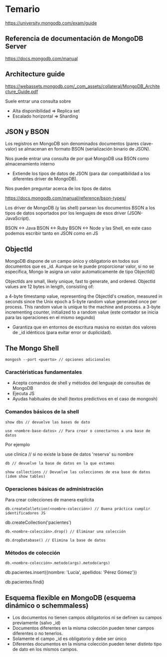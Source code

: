 # Temario

https://university.mongodb.com/exam/guide

## Referencia de documentación de MongoDB Server

https://docs.mongodb.com/manual

## Architecture guide

https://webassets.mongodb.com/_com_assets/collateral/MongoDB_Architecture_Guide.pdf

Suele entrar una consulta sobre

- Alta disponibilidad => Replica set
- Escalado horizontal => Sharding

## JSON y BSON

Los registros en MongoDB son denominados documentos (pares clave-valor) se almacenan en
formato BSON (serialización binario de JSON).

Nos puede entrar una consulta de por qué MongoDB usa BSON como almacenamiento interno

- Extiende los tipos de datos de JSON (para dar compatibilidad a los diferentes driver de MongoDB).

Nos pueden preguntar acerca de los tipos de datos

https://docs.mongodb.com/manual/reference/bson-types/

Los driver de MongoDB (y las shell) parsean los documentos BSON a los tipos de datos soportados
por los lenguajes de esos driver (JSON-JavaScript).

BSON <-> Java
BSON <-> Ruby
BSON <-> Node y las Shell, en este caso podemos escribir tanto en JSON como en JS

## ObjectId

MongoDB dispone de un campo único y obligatorio en todos sus documentos que es _id. Aunque se le
puede proporcionar valor, si no se especifica, Mongo le asigna un valor automaticamente de tipo ObjectId()

ObjectIds are small, likely unique, fast to generate, and ordered. ObjectId values are 12 bytes in length, consisting of:

a 4-byte timestamp value, representing the ObjectId's creation, measured in seconds since the Unix epoch
a 5-byte random value generated once per process. This random value is unique to the machine and process.
a 3-byte incrementing counter, initialized to a random value (este contador se inicia para las operaciones
                                                              en el mismo segundo)

- Garantiza que en entornos de escritura masiva no existan dos valores de _id idénticos (para evitar error
  or duplicidad).

## The Mongo Shell

```
mongosh --port <puerto> // opciones adicionales
```

### Caractéristicas fundamentales

- Acepta comandos de shell y métodos del lenguaje de consultas de MongoDB
- Ejecuta JS
- Ayudas habituales de shell (textos predictivos en el caso de mongosh)

### Comandos básicos de la shell

```
show dbs // devuelve las bases de dato
```

```
use <nombre-base-datos> // Para crear o conectarnos a una base de datos
```

Por ejemplo

use clinica // si no existe la base de datos 'reserva' su nombre

```
db // devuelve la base de datos en la que estamos
```

```
show collections // Devuelve las colecciones de esa base de datos (idem show tables)
```

### Operaciones básicas de administración

Para crear colecciones de manera explícita

```
db.createColletcion(<nombre-colección>) // Buena práctica cumplir identificadores JS
```
db.createCollection('pacientes')

```
db.<nombre-colección>.drop() // Eliminar una colección
```

```
db.dropDatabase() // Elimina la base de datos
```

### Métodos de colección

```
db.<nombre-colección>.metodo(args).metodo(args)
```

db.pacientes.insert({nombre: 'Lucía', apellidos: 'Pérez Gómez'})

db.pacientes.find()

## Esquema flexible en MongoDB (esquema dinámico o schemmaless)

- Los documentos no tienen campos obligatorios ni se definen su campos previamente (salvo _id)
- Documentos diferentes en la misma colección pueden tener campos diferentes o no tenerlos.
- Solamente el campo _id es obligatorio y debe ser único
- Diferentes documentos en la misma colección pueden tener distinto tipo de dato en los mismos campos.
